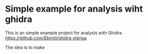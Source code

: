 # Simple example for analysis wiht ghidra

This is an simple example project for analysis with Ghidra.
https://github.com/Ebiroll/ghidra-xtensa

The idea is to make 
